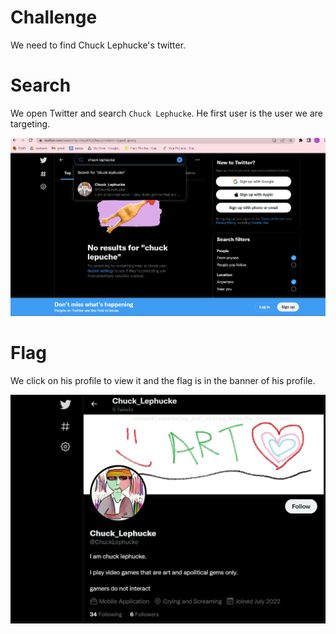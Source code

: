 # Challenge
We need to find Chuck Lephucke's twitter.

# Search
We open Twitter and search `Chuck Lephucke`. He first user is the user we are targeting. 

![Search](search.png)

# Flag
We click on his profile to view it and the flag is in the banner of his profile.

![Flag](flag.png)